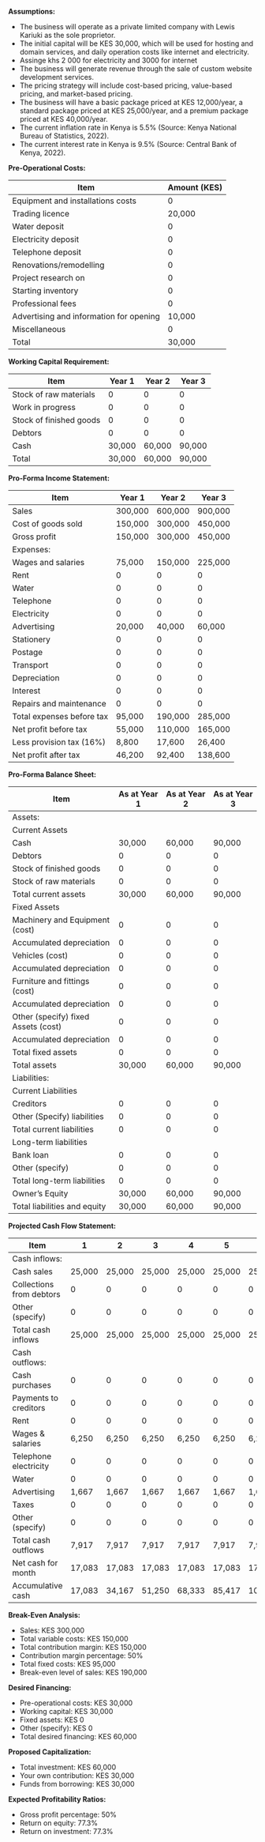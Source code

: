 
**Assumptions:**

* The business will operate as a private limited company with Lewis Kariuki as the sole proprietor.
* The initial capital will be KES 30,000, which will be used for hosting and domain services, and daily operation costs like internet and electricity.
* Assinge khs 2 000 for electricity and 3000 for internet
* The business will generate revenue through the sale of custom website development services.
* The pricing strategy will include cost-based pricing, value-based pricing, and market-based pricing.
* The business will have a basic package priced at KES 12,000/year, a standard package priced at KES 25,000/year, and a premium package priced at KES 40,000/year.
* The current inflation rate in Kenya is 5.5% (Source: Kenya National Bureau of Statistics, 2022).
* The current interest rate in Kenya is 9.5% (Source: Central Bank of Kenya, 2022).

**Pre-Operational Costs:**

| Item | Amount (KES) |
| --- | --- |
| Equipment and installations costs | 0 |
| Trading licence | 20,000 |
| Water deposit | 0 |
| Electricity deposit | 0 |
| Telephone deposit | 0 |
| Renovations/remodelling | 0 |
| Project research on | 0 |
| Starting inventory | 0 |
| Professional fees | 0 |
| Advertising and information for opening | 10,000 |
| Miscellaneous | 0 |
| Total | 30,000 |

**Working Capital Requirement:**

| Item | Year 1 | Year 2 | Year 3 |
| --- | --- | --- | --- |
| Stock of raw materials | 0 | 0 | 0 |
| Work in progress | 0 | 0 | 0 |
| Stock of finished goods | 0 | 0 | 0 |
| Debtors | 0 | 0 | 0 |
| Cash | 30,000 | 60,000 | 90,000 |
| Total | 30,000 | 60,000 | 90,000 |

**Pro-Forma Income Statement:**

| Item | Year 1 | Year 2 | Year 3 |
| --- | --- | --- | --- |
| Sales | 300,000 | 600,000 | 900,000 |
| Cost of goods sold | 150,000 | 300,000 | 450,000 |
| Gross profit | 150,000 | 300,000 | 450,000 |
| Expenses: |  |  |  |
| Wages and salaries | 75,000 | 150,000 | 225,000 |
| Rent | 0 | 0 | 0 |
| Water | 0 | 0 | 0 |
| Telephone | 0 | 0 | 0 |
| Electricity | 0 | 0 | 0 |
| Advertising | 20,000 | 40,000 | 60,000 |
| Stationery | 0 | 0 | 0 |
| Postage | 0 | 0 | 0 |
| Transport | 0 | 0 | 0 |
| Depreciation | 0 | 0 | 0 |
| Interest | 0 | 0 | 0 |
| Repairs and maintenance | 0 | 0 | 0 |
| Total expenses before tax | 95,000 | 190,000 | 285,000 |
| Net profit before tax | 55,000 | 110,000 | 165,000 |
| Less provision tax (16%) | 8,800 | 17,600 | 26,400 |
| Net profit after tax | 46,200 | 92,400 | 138,600 |

**Pro-Forma Balance Sheet:**

| Item | As at Year 1 | As at Year 2 | As at Year 3 |
| --- | --- | --- | --- |
| Assets: |  |  |  |
| Current Assets |  |  |  |
| Cash | 30,000 | 60,000 | 90,000 |
| Debtors | 0 | 0 | 0 |
| Stock of finished goods | 0 | 0 | 0 |
| Stock of raw materials | 0 | 0 | 0 |
| Total current assets | 30,000 | 60,000 | 90,000 |
| Fixed Assets |  |  |  |
| Machinery and Equipment (cost) | 0 | 0 | 0 |
| Accumulated depreciation | 0 | 0 | 0 |
| Vehicles (cost) | 0 | 0 | 0 |
| Accumulated depreciation | 0 | 0 | 0 |
| Furniture and fittings (cost) | 0 | 0 | 0 |
| Accumulated depreciation | 0 | 0 | 0 |
| Other (specify) fixed Assets (cost) | 0 | 0 | 0 |
| Accumulated depreciation | 0 | 0 | 0 |
| Total fixed assets | 0 | 0 | 0 |
| Total assets | 30,000 | 60,000 | 90,000 |
| Liabilities: |  |  |  |
| Current Liabilities |  |  |  |
| Creditors | 0 | 0 | 0 |
| Other (Specify) liabilities | 0 | 0 | 0 |
| Total current liabilities | 0 | 0 | 0 |
| Long-term liabilities |  |  |  |
| Bank loan | 0 | 0 | 0 |
| Other (specify) | 0 | 0 | 0 |
| Total long-term liabilities | 0 | 0 | 0 |
| Owner’s Equity | 30,000 | 60,000 | 90,000 |
| Total liabilities and equity | 30,000 | 60,000 | 90,000 |

**Projected Cash Flow Statement:**

| Item | 1 | 2 | 3 | 4 | 5 | 6 | 7 | 8 | 9 | 10 | 11 | 12 | Total |
| --- | --- | --- | --- | --- | --- | --- | --- | --- | --- | --- | --- | --- | --- |
| Cash inflows: |  |  |  |  |  |  |  |  |  |  |  |  |  |
| Cash sales | 25,000 | 25,000 | 25,000 | 25,000 | 25,000 | 25,000 | 25,000 | 25,000 | 25,000 | 25,000 | 25,000 | 25,000 | 300,000 |
| Collections from debtors | 0 | 0 | 0 | 0 | 0 | 0 | 0 | 0 | 0 | 0 | 0 | 0 | 0 |
| Other (specify) | 0 | 0 | 0 | 0 | 0 | 0 | 0 | 0 | 0 | 0 | 0 | 0 | 0 |
| Total cash inflows | 25,000 | 25,000 | 25,000 | 25,000 | 25,000 | 25,000 | 25,000 | 25,000 | 25,000 | 25,000 | 25,000 | 25,000 | 300,000 |
| Cash outflows: |  |  |  |  |  |  |  |  |  |  |  |  |  |
| Cash purchases | 0 | 0 | 0 | 0 | 0 | 0 | 0 | 0 | 0 | 0 | 0 | 0 | 0 |
| Payments to creditors | 0 | 0 | 0 | 0 | 0 | 0 | 0 | 0 | 0 | 0 | 0 | 0 | 0 |
| Rent | 0 | 0 | 0 | 0 | 0 | 0 | 0 | 0 | 0 | 0 | 0 | 0 | 0 |
| Wages & salaries | 6,250 | 6,250 | 6,250 | 6,250 | 6,250 | 6,250 | 6,250 | 6,250 | 6,250 | 6,250 | 6,250 | 6,250 | 75,000 |
| Telephone electricity | 0 | 0 | 0 | 0 | 0 | 0 | 0 | 0 | 0 | 0 | 0 | 0 | 0 |
| Water | 0 | 0 | 0 | 0 | 0 | 0 | 0 | 0 | 0 | 0 | 0 | 0 | 0 |
| Advertising | 1,667 | 1,667 | 1,667 | 1,667 | 1,667 | 1,667 | 1,667 | 1,667 | 1,667 | 1,667 | 1,667 | 1,667 | 20,000 |
| Taxes | 0 | 0 | 0 | 0 | 0 | 0 | 0 | 0 | 0 | 0 | 0 | 0 | 0 |
| Other (specify) | 0 | 0 | 0 | 0 | 0 | 0 | 0 | 0 | 0 | 0 | 0 | 0 | 0 |
| Total cash outflows | 7,917 | 7,917 | 7,917 | 7,917 | 7,917 | 7,917 | 7,917 | 7,917 | 7,917 | 7,917 | 7,917 | 7,917 | 95,000 |
| Net cash for month | 17,083 | 17,083 | 17,083 | 17,083 | 17,083 | 17,083 | 17,083 | 17,083 | 17,083 | 17,083 | 17,083 | 17,083 | 205,000 |
| Accumulative cash | 17,083 | 34,167 | 51,250 | 68,333 | 85,417 | 102,500 | 119,583 | 136,667 | 153,750 | 170,833 | 188,917 | 205,000 | 205,000 |

**Break-Even Analysis:**

* Sales: KES 300,000
* Total variable costs: KES 150,000
* Total contribution margin: KES 150,000
* Contribution margin percentage: 50%
* Total fixed costs: KES 95,000
* Break-even level of sales: KES 190,000

**Desired Financing:**

* Pre-operational costs: KES 30,000
* Working capital: KES 30,000
* Fixed assets: KES 0
* Other (specify): KES 0
* Total desired financing: KES 60,000

**Proposed Capitalization:**

* Total investment: KES 60,000
* Your own contribution: KES 30,000
* Funds from borrowing: KES 30,000

**Expected Profitability Ratios:**

* Gross profit percentage: 50%
* Return on equity: 77.3%
* Return on investment: 77.3%